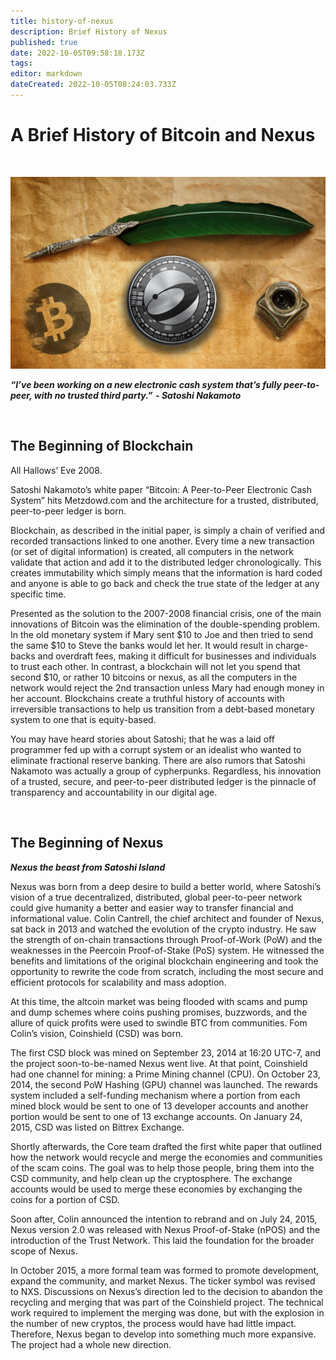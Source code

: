 ```yaml
---
title: history-of-nexus
description: Brief History of Nexus
published: true
date: 2022-10-05T09:58:18.173Z
tags: 
editor: markdown
dateCreated: 2022-10-05T08:24:03.733Z
---
```


# A Brief History of Bitcoin and Nexus

&nbsp;

![history_of_nexus.png](/history_of_nexus.png)

_**“I’ve been working on a new electronic cash system that’s fully peer-to-peer, with no trusted third party.”  - Satoshi Nakamoto**_

&nbsp;

## The Beginning of Blockchain

All Hallows’ Eve 2008.

Satoshi Nakamoto’s white paper “Bitcoin: A Peer-to-Peer Electronic Cash System” hits Metzdowd.com and the architecture for a trusted, distributed, peer-to-peer ledger is born.

Blockchain, as described in the initial paper, is simply a chain of verified and recorded transactions linked to one another. Every time a new transaction (or set of digital information) is created, all computers in the network validate that action and add it to the distributed ledger chronologically. This creates immutability which simply means that the information is hard coded and anyone is able to go back and check the true state of the ledger at any specific time.

Presented as the solution to the 2007-2008 financial crisis, one of the main innovations of Bitcoin was the elimination of the double-spending problem. In the old monetary system if Mary sent $10 to Joe and then tried to send the same $10 to Steve the banks would let her. It would result in charge-backs and overdraft fees, making it difficult for businesses and individuals to trust each other. In contrast, a blockchain will not let you spend that second $10, or rather 10 bitcoins or nexus, as all the computers in the network would reject the 2nd transaction unless Mary had enough money in her account. Blockchains create a truthful history of accounts with irreversible transactions to help us transition from a debt-based monetary system to one that is equity-based.

You may have heard stories about Satoshi; that he was a laid off programmer fed up with a corrupt system or an idealist who wanted to eliminate fractional reserve banking. There are also rumors that Satoshi Nakamoto was actually a group of cypherpunks. Regardless, his innovation of a trusted, secure, and peer-to-peer distributed ledger is the pinnacle of transparency and accountability in our digital age.

&nbsp;

## The Beginning of Nexus

_**Nexus the beast from Satoshi Island**_&#x20;

Nexus was born from a deep desire to build a better world, where Satoshi’s vision of a true decentralized, distributed, global peer-to-peer network could give humanity a better and easier way to transfer financial and informational value. Colin Cantrell, the chief architect and founder of Nexus, sat back in 2013 and watched the evolution of the crypto industry. He saw the strength of on-chain transactions through Proof-of-Work (PoW) and the weaknesses in the Peercoin Proof-of-Stake (PoS) system. He witnessed the benefits and limitations of the original blockchain engineering and took the opportunity to rewrite the code from scratch, including the most secure and efficient protocols for scalability and mass adoption.

At this time, the altcoin market was being flooded with scams and pump and dump schemes where coins pushing promises, buzzwords, and the allure of quick profits were used to swindle BTC from communities. Fom Colin’s vision, Coinshield (CSD) was born.

The first CSD block was mined on September 23, 2014 at 16:20 UTC-7, and the project soon-to-be-named Nexus went live. At that point, Coinshield had one channel for mining: a Prime Mining channel (CPU). On October 23, 2014, the second PoW Hashing (GPU) channel was launched. The rewards system included a self-funding mechanism where a portion from each mined block would be sent to one of 13 developer accounts and another portion would be sent to one of 13 exchange accounts. On January 24, 2015, CSD was listed on Bittrex Exchange.

Shortly afterwards, the Core team drafted the first white paper that outlined how the network would recycle and merge the economies and communities of the scam coins. The goal was to help those people, bring them into the CSD community, and help clean up the cryptosphere. The exchange accounts would be used to merge these economies by exchanging the coins for a portion of CSD.

Soon after, Colin announced the intention to rebrand and on July 24, 2015, Nexus version 2.0 was released with Nexus Proof-of-Stake (nPOS) and the introduction of the Trust Network. This laid the foundation for the broader scope of Nexus.

In October 2015, a more formal team was formed to promote development, expand the community, and market Nexus. The ticker symbol was revised to NXS. Discussions on Nexus’s direction led to the decision to abandon the recycling and merging that was part of the Coinshield project. The technical work required to implement the merging was done, but with the explosion in the number of new cryptos, the process would have had little impact. Therefore, Nexus began to develop into something much more expansive. The project had a whole new direction.

